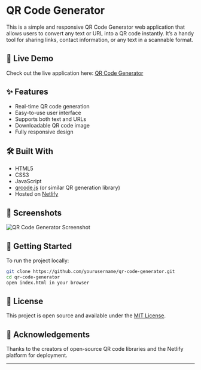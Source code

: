 
# QR Code Generator

This is a simple and responsive QR Code Generator web application that allows users to convert any text or URL into a QR code instantly. It’s a handy tool for sharing links, contact information, or any text in a scannable format.

## 🚀 Live Demo

Check out the live application here: [QR Code Generator](https://monumental-wisp-9ef5ad.netlify.app)

## ✨ Features

- Real-time QR code generation
- Easy-to-use user interface
- Supports both text and URLs
- Downloadable QR code image
- Fully responsive design

## 🛠️ Built With

- HTML5
- CSS3
- JavaScript
- [qrcode.js](https://davidshimjs.github.io/qrcodejs/) (or similar QR generation library)
- Hosted on [Netlify](https://netlify.app)

## 📸 Screenshots

![QR Code Generator Screenshot](screenshot.png)

## 📂 Getting Started

To run the project locally:

```bash
git clone https://github.com/yourusername/qr-code-generator.git
cd qr-code-generator
open index.html in your browser
```

## 📄 License

This project is open source and available under the [MIT License](LICENSE).

## 🙌 Acknowledgements

Thanks to the creators of open-source QR code libraries and the Netlify platform for deployment.

---
